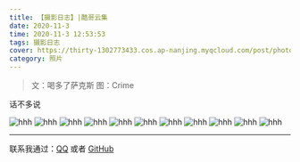 ```yaml
---
title: 【摄影日志】|酷哥云集
date: 2020-11-3
time: 2020-11-3 12:53:53
tags: 摄影日志
cover: https://thirty-1302773433.cos.ap-nanjing.myqcloud.com/post/photo-diary/gang-photo-of-203/DSC_3850.JPG
category: 照片
---
```


> 文：喝多了萨克斯
> 图：Crime

话不多说 

![hhh](https://thirty-1302773433.cos.ap-nanjing.myqcloud.com/post/photo-diary/gang-photo-of-203/DSC_3833.JPG)
![hhh](https://thirty-1302773433.cos.ap-nanjing.myqcloud.com/post/photo-diary/gang-photo-of-203/DSC_3849.JPG)
![hhh](https://thirty-1302773433.cos.ap-nanjing.myqcloud.com/post/photo-diary/gang-photo-of-203/DSC_3850.JPG)
![hhh](https://thirty-1302773433.cos.ap-nanjing.myqcloud.com/post/photo-diary/gang-photo-of-203/DSC_3852.JPG)
![hhh](https://thirty-1302773433.cos.ap-nanjing.myqcloud.com/post/photo-diary/gang-photo-of-203/DSC_3856.JPG)
![hhh](https://thirty-1302773433.cos.ap-nanjing.myqcloud.com/post/photo-diary/gang-photo-of-203/DSC_3857.JPG)
![hhh](https://thirty-1302773433.cos.ap-nanjing.myqcloud.com/post/photo-diary/gang-photo-of-203/DSC_3859.JPG)
![hhh](https://thirty-1302773433.cos.ap-nanjing.myqcloud.com/post/photo-diary/gang-photo-of-203/DSC_3863.JPG)
![hhh](https://thirty-1302773433.cos.ap-nanjing.myqcloud.com/post/photo-diary/gang-photo-of-203/DSC_3864.JPG)
![hhh](https://thirty-1302773433.cos.ap-nanjing.myqcloud.com/post/photo-diary/gang-photo-of-203/DSC_3867.JPG)
![hhh](https://thirty-1302773433.cos.ap-nanjing.myqcloud.com/post/photo-diary/gang-photo-of-203/DSC_3868.JPG)






----------------------------------------------------------------------------------------------------------------------------------------------------------------------------------------------------------------

联系我通过：[QQ](https://thirty-1302773433.cos.ap-nanjing.myqcloud.com/post/about/1601644738481_temp_qrcode_share_3333.png) 或者 [GitHub](https://github.com)  
